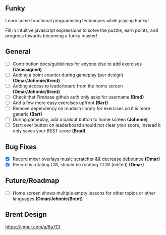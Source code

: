 Funky
---
Learn some functional programming techniques while playing Funky!

Fill in intuitive javascript expressions to solve the puzzle, earn points, and progress towards becoming a funky master!

## General
- [ ] Contribution docs/guidelines for anyone else to add exercises **(Unassigned)**
- [ ] Adding a point counter during gameplay (per design) **(Omar/Johnnie/Brent)**
- [ ] Adding access to leaderboard from the home screen **(Omar/Johnnie/Brent)**
- [ ] Check that Firebase github auth only asks for username **(Brad)**
- [ ] Add a few more easy exercises upfront **(Bart)**
- [ ] Remove dependency on mudash library for exercises so it is more generic **(Bart)**
- [ ] During gameplay, add a bailout button to home screen **(Johnnie)**
- [ ] Start over button on leaderboard should not clear your score, instead it only saves your BEST score **(Brad)**

## Bug Fixes
- [x] Record mixer overlays music scratcher && decrease debounce **(Omar)**
- [x] Record is rotating CW, should be rotating CCW (edited) **(Omar)**

## Future/Roadmap
- [ ] Home screen shows multiple empty lessons for other topics or other languages **(Omar/Johnnie/Brent)**

## Brent Design

https://imgur.com/a/8a7Cf
